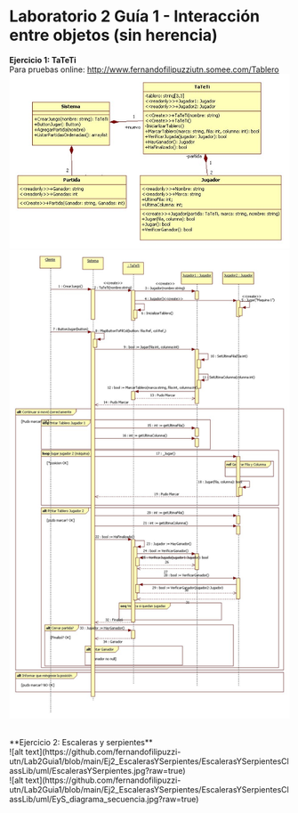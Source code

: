 # Laboratorio 2 Guía 1 - Interacción entre objetos (sin herencia)



**Ejercicio 1: TaTeTi**
<br/>
Para pruebas online:
http://www.fernandofilipuzziutn.somee.com/Tablero
<br/>
![alt text](https://github.com/fernandofilipuzzi-utn/Lab2Guia1/blob/main/Ej1_TaTeTi/TaTeTiClassLib/uml/TaTeTi.jpg?raw=true)
<br/>
![alt text](https://github.com/fernandofilipuzzi-utn/Lab2Guia1/blob/main/Ej1_TaTeTi/TaTeTiClassLib/uml/TaTeTi_diagrama_secuencia.jpg?raw=true)

<br/>
**Ejercicio 2: Escaleras y serpientes** 
<br/> 
![alt text](https://github.com/fernandofilipuzzi-utn/Lab2Guia1/blob/main/Ej2_EscalerasYSerpientes/EscalerasYSerpientesClassLib/uml/EscalerasYSerpientes.jpg?raw=true)
<br/>
![alt text](https://github.com/fernandofilipuzzi-utn/Lab2Guia1/blob/main/Ej2_EscalerasYSerpientes/EscalerasYSerpientesClassLib/uml/EyS_diagrama_secuencia.jpg?raw=true)
